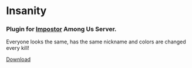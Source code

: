 # Insanity
### Plugin for [Impostor](https://github.com/impostor/impostor) Among Us Server.

Everyone looks the same, has the same nickname and colors are changed every kill!

[Download](https://github.com/shoraii/insanity/releases/tag/0.1.0)